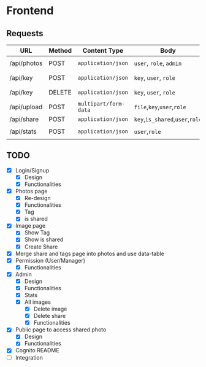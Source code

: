 # Frontend

## Requests

URL         |Method| Content Type        | Body                     | Response                                  |
------------|------|---------------------|--------------------------|-------------------------------------------|
/api/photos | POST |`application/json`   |`user`, `role`, `admin`   | `@see: routes/libs/api.js/retrieveKeys`   |
/api/key    | POST |`application/json`   |`key`, `user`, `role`     | `@see: routes/libs/api.js/retrieveImage`  |
/api/key    |DELETE|`application/json`   |`key`, `user`, `role`     | `@see: routes/libs/api.js/deleteImage`    |
/api/upload | POST |`multipart/form-data`|`file`,`key`,`user`,`role`| `@see: routes/libs/api.js/upload`         |
/api/share  | POST |`application/json`   |`key`,`is_shared`,`user`,`role`| `@see: routes/libs/api.js/share`     |
/api/stats  | POST |`application/json`   |`user`,`role`             | `@see: routes/libs/api.js/getStats`       |

## TODO
- [x] Login/Signup
    - [x] Design
    - [x] Functionalities
- [x] Photos page
    - [x] Re-design
    - [x] Functionalities
    - [x] Tag
    - [x] is shared
- [x] Image page
    - [x] Show Tag
    - [x] Show is shared
    - [x] Create Share
- [x] Merge share and tags page into photos and use data-table
- [x] Permission (User/Manager)
    - [x] Functionalities
- [x] Admin
    - [x] Design
    - [x] Functionalities
    - [x] Stats
    - [x] All images
        - [x] Delete image
        - [x] Delete share
        - [x] Functionalities
- [x] Public page to access shared photo
    - [x] Design
    - [x] Functionalities
- [x] Cognito README
- [ ] Integration